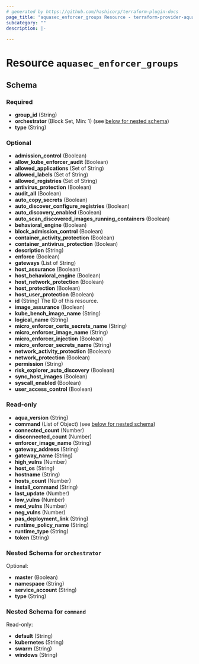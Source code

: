 ```yaml
---
# generated by https://github.com/hashicorp/terraform-plugin-docs
page_title: "aquasec_enforcer_groups Resource - terraform-provider-aquasec"
subcategory: ""
description: |-
  
---
```


# Resource `aquasec_enforcer_groups`





<!-- schema generated by tfplugindocs -->
## Schema

### Required

- **group_id** (String)
- **orchestrator** (Block Set, Min: 1) (see [below for nested schema](#nestedblock--orchestrator))
- **type** (String)

### Optional

- **admission_control** (Boolean)
- **allow_kube_enforcer_audit** (Boolean)
- **allowed_applications** (Set of String)
- **allowed_labels** (Set of String)
- **allowed_registries** (Set of String)
- **antivirus_protection** (Boolean)
- **audit_all** (Boolean)
- **auto_copy_secrets** (Boolean)
- **auto_discover_configure_registries** (Boolean)
- **auto_discovery_enabled** (Boolean)
- **auto_scan_discovered_images_running_containers** (Boolean)
- **behavioral_engine** (Boolean)
- **block_admission_control** (Boolean)
- **container_activity_protection** (Boolean)
- **container_antivirus_protection** (Boolean)
- **description** (String)
- **enforce** (Boolean)
- **gateways** (List of String)
- **host_assurance** (Boolean)
- **host_behavioral_engine** (Boolean)
- **host_network_protection** (Boolean)
- **host_protection** (Boolean)
- **host_user_protection** (Boolean)
- **id** (String) The ID of this resource.
- **image_assurance** (Boolean)
- **kube_bench_image_name** (String)
- **logical_name** (String)
- **micro_enforcer_certs_secrets_name** (String)
- **micro_enforcer_image_name** (String)
- **micro_enforcer_injection** (Boolean)
- **micro_enforcer_secrets_name** (String)
- **network_activity_protection** (Boolean)
- **network_protection** (Boolean)
- **permission** (String)
- **risk_explorer_auto_discovery** (Boolean)
- **sync_host_images** (Boolean)
- **syscall_enabled** (Boolean)
- **user_access_control** (Boolean)

### Read-only

- **aqua_version** (String)
- **command** (List of Object) (see [below for nested schema](#nestedatt--command))
- **connected_count** (Number)
- **disconnected_count** (Number)
- **enforcer_image_name** (String)
- **gateway_address** (String)
- **gateway_name** (String)
- **high_vulns** (Number)
- **host_os** (String)
- **hostname** (String)
- **hosts_count** (Number)
- **install_command** (String)
- **last_update** (Number)
- **low_vulns** (Number)
- **med_vulns** (Number)
- **neg_vulns** (Number)
- **pas_deployment_link** (String)
- **runtime_policy_name** (String)
- **runtime_type** (String)
- **token** (String)

<a id="nestedblock--orchestrator"></a>
### Nested Schema for `orchestrator`

Optional:

- **master** (Boolean)
- **namespace** (String)
- **service_account** (String)
- **type** (String)


<a id="nestedatt--command"></a>
### Nested Schema for `command`

Read-only:

- **default** (String)
- **kubernetes** (String)
- **swarm** (String)
- **windows** (String)


